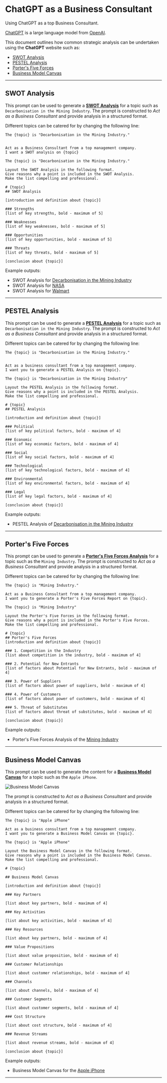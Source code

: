 # ChatGPT as a Business Consultant

Using ChatGPT as a top Business Consultant.

[ChatGPT](https://openai.com/blog/chatgpt/) is a large language model from [OpenAI](https://openai.com).

This document outlines how common strategic analysis can be undertaken using the **ChatGPT** website such as:

* [SWOT Analysis](#swot-analysis)
* [PESTEL Analysis](#pestel-analysis)
* [Porter's Five Forces](#porters-five-forces)
* [Business Model Canvas](#business-model-canvas)

----

## SWOT Analysis

This prompt can be used to generate a **[SWOT Analysis](https://en.wikipedia.org/wiki/SWOT_analysis)** for a topic such as ```Decarbonisation in the Mining Industry```.
The prompt is constructed to *Act as a Business Consultant* and provide analysis in a structured format.

Different topics can be catered for by changing the following line:

```ChatGPT
The {topic} is "Decarbonisation in the Mining Industry." 
```

```ChatGPT

Act as a Business Consultant from a top management company. 
I want a SWOT analysis on {topic} 

The {topic} is "Decarbonisation in the Mining Industry." 

Layout the SWOT Analysis in the following format. 
Give reasons why a point is included in the SWOT Analysis. 
Make the list compelling and professional.

# {topic}
## SWOT Analysis

[introduction and definition about {topic}]

### Strengths
[list of key strengths, bold - maximum of 5] 

### Weaknesses
[list of key weaknesses, bold - maximum of 5] 

### Opportunities
[list of key opportunities, bold - maximum of 5] 

### Threats
[list of key threats, bold - maximum of 5] 

[conclusion about {topic}]

```

Example outputs:

* SWOT Analysis for [Decarbonisation in the Mining Industry](SWOT-decarbonisation-mining.md)
* SWOT Analysis for [NASA](SWOT-NASA.md)
* SWOT Analysis for [Walmart](SWOT-Walmart.md)

----

## PESTEL Analysis

This prompt can be used to generate a **[PESTEL Analysis](https://en.wikipedia.org/wiki/PEST_analysis)** for a topic such as ```Decarbonisation in the Mining Industry```.
The prompt is constructed to *Act as a Business Consultant* and provide analysis in a structured format.

Different topics can be catered for by changing the following line:

```ChatGPT
The {topic} is "Decarbonisation in the Mining Industry." 
```

```ChatGPT

Act as a business consultant from a top management company. 
I want you to generate a PESTEL Analysis on {topic}.

The {topic} is "Decarbonisation in the Mining Industry"
 
Layout the PESTEL Analysis in the following format. 
Give reasons why a point is included in the PESTEL Analysis. 
Make the list compelling and professional.
 
# {topic}
## PESTEL Analysis

[introduction and definition about {topic}]
 
### Political
[list of key political factors, bold - maximum of 4] 
 
### Economic
[list of key economic factors, bold - maximum of 4] 
 
### Social
[list of key social factors, bold - maximum of 4]
 
### Technological
[list of key technological factors, bold - maximum of 4]
 
### Environmental
[list of key environmental factors, bold - maximum of 4]
 
### Legal
[list of key legal factors, bold - maximum of 4]
 
[conclusion about {topic}]

```

Example outputs:

* PESTEL Analysis of [Decarbonisation in the Mining Industry](PESTEL-decarbonisation-mining.md)

----

## Porter's Five Forces

This prompt can be used to generate a **[Porter's Five Forces Analysis](https://en.wikipedia.org/wiki/Porter%27s_five_forces_analysis)** for a topic such as the ```Mining Industry```.
The prompt is constructed to *Act as a Business Consultant* and provide analysis in a structured format.

Different topics can be catered for by changing the following line:

```ChatGPT
The {topic} is "Mining Industry." 
```

```ChatGPT
Act as a Business Consultant from a top management company. 
I want you to generate a Porter's Five Forces Report on {topic}.

The {topic} is "Mining Industry"

Layout the Porter's Five Forces in the following format. 
Give reasons why a point is included in the Porter's Five Forces. 
Make the list compelling and professional.
 
# {topic}
## Porter's Five Forces
[introduction and definition about {topic}]
 
### 1. Competition in the Industry 
[list about competition in the industry, bold - maximum of 4] 
 
### 2. Potential for New Entrants 
[list of factors about Potential for New Entrants, bold - maximum of 4] 
 
### 3. Power of Suppliers
[list of factors about power of suppliers, bold - maximum of 4]
 
### 4. Power of Customers
[list of factors about power of customers, bold - maximum of 4]
 
### 5. Threat of Substitutes 
[list of factors about threat of substitutes, bold - maximum of 4]
 
[conclusion about {topic}]
```

Example outputs:

* Porter's Five Forces Analysis of the [Mining Industry](Porters-mining.md)

----

## Business Model Canvas

This prompt can be used to generate the content for a **[Business Model Canvas](https://en.wikipedia.org/wiki/Business_Model_Canvas)** for a topic such as the ```Apple iPhone```.

![Business Model Canvas](images/Business_Model_Canvas.png)

The prompt is constructed to *Act as a Business Consultant* and provide analysis in a structured format.

Different topics can be catered for by changing the following line:

```ChatGPT
The {topic} is "Apple iPhone" 
```

```ChatGPT
Act as a business consultant from a top management company.
I want you to generate a Business Model Canvas on {topic}.

The {topic} is "Apple iPhone"

Layout the Business Model Canvas in the following format. 
Give reasons why a point is included in the Business Model Canvas. 
Make the list compelling and professional.
 
# {topic}

## Business Model Canvas

[introduction and definition about {topic}]
 
### Key Partners 

[list about key partners, bold - maximum of 4] 

### Key Activities

[list about key activities, bold - maximum of 4] 

### Key Resources 

[list about key partners, bold - maximum of 4] 

### Value Propositions

[list about value proposition, bold - maximum of 4] 

### Customer Relationships

[list about customer relationships, bold - maximum of 4] 

### Channels

[list about channels, bold - maximum of 4] 

### Customer Segments

[list about customer segments, bold - maximum of 4] 

### Cost Structure

[list about cost structure, bold - maximum of 4] 

### Revenue Streams

[list about revenue streams, bold - maximum of 4] 

[conclusion about {topic}]

```

Example outputs:

* Business Model Canvas for the [Apple iPhone](BMC-iphone.md)

----
